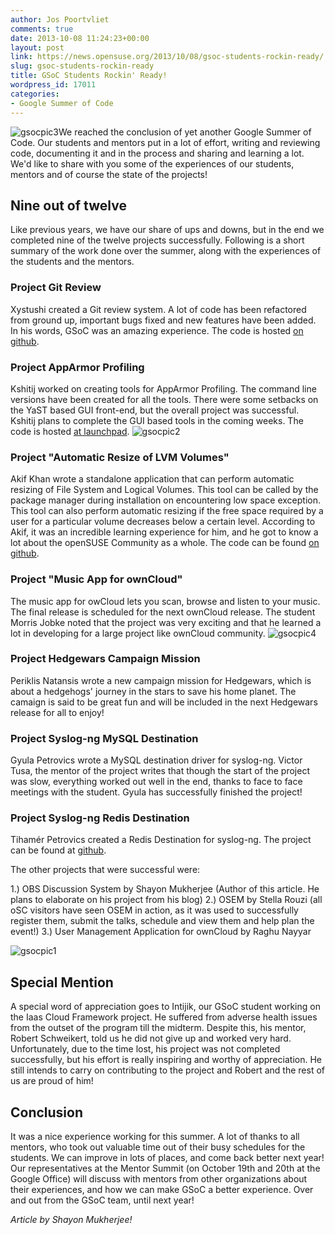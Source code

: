 ```yaml
---
author: Jos Poortvliet
comments: true
date: 2013-10-08 11:24:23+00:00
layout: post
link: https://news.opensuse.org/2013/10/08/gsoc-students-rockin-ready/
slug: gsoc-students-rockin-ready
title: GSoC Students Rockin' Ready!
wordpress_id: 17011
categories:
- Google Summer of Code
---
```


![gsocpic3](//news.opensuse.org/wp-content/uploads/2013/10/gsocpic3.jpg)We reached the conclusion of yet another Google Summer of Code. Our students and mentors put in a lot of effort, writing and reviewing code, documenting it and in the process and sharing and learning a lot. We'd like to share with you some of the experiences of our students, mentors and of course the state of the projects!<!-- more -->



## Nine out of twelve


Like previous years, we have our share of ups and downs, but in the end we completed nine of the twelve projects successfully. Following is a short summary of the work done over the summer, along with the experiences of the students and the mentors.



### Project Git Review


Xystushi created a Git review system. A lot of code has been refactored from ground up, important bugs fixed and new features have been added. In his words, GSoC was an amazing experience. The code is hosted [on github](https://github.com/b4mboo/git-review).



### Project AppArmor Profiling


Kshitij worked on creating tools for AppArmor Profiling. The command line versions have been created for all the tools. There were some setbacks on the YaST based GUI front-end, but the overall project was successful. Kshitij plans to complete the GUI based tools in the coming weeks. The code is hosted [at launchpad](https://launchpad.net/apparmor-profile-tools).
 ![gsocpic2](//news.opensuse.org/wp-content/uploads/2013/10/gsocpic2.png)



### Project "Automatic Resize of LVM Volumes"


Akif Khan wrote a standalone application that can perform automatic resizing of File System and Logical Volumes. This tool can be called by the package manager during installation on encountering low space exception. This tool can also perform automatic resizing if the free space required by a user for a particular volume decreases below a certain level. According to Akif, it was an incredible learning experience for him, and he got to know a lot about the openSUSE Community as a whole.
The code can be found [on github](https://github.com/akifkhan/SizeDog).



### Project "Music App for ownCloud"


The music app for owCloud lets you scan, browse and listen to your music. The final release is scheduled for the next ownCloud release.  The student Morris Jobke noted that the project was very exciting and that he learned a lot in developing for a large project like ownCloud community.
![gsocpic4](//news.opensuse.org/wp-content/uploads/2013/10/gsocpic4.png)


### Project Hedgewars Campaign Mission


Periklis Natansis wrote a new campaign mission for Hedgewars, which is about a hedgehogs' journey in the stars to save his home planet. The camaign is said to be great fun and will be included in the next Hedgewars release for all to enjoy!



### Project Syslog-ng MySQL Destination


Gyula Petrovics wrote a MySQL destination driver for syslog-ng. Victor Tusa, the mentor of the project writes that though the start of the project was slow, everything worked out well in the end, thanks to face to face meetings with the student. Gyula has successfully finished the project!



### Project Syslog-ng Redis Destination


Tihamér Petrovics created a Redis Destination for syslog-ng. The project can be found at [github](https://github.com/ptichy/syslog-ng-3.4).


The other projects that were successful were:



1.) OBS Discussion System by Shayon Mukherjee (Author of this article. He plans to elaborate on his project from his blog)
2.) OSEM by Stella Rouzi (all oSC visitors have seen OSEM in action, as it was used to successfully register them, submit the talks, schedule and view them and help plan the event!)
3.) User Management Application for ownCloud by Raghu Nayyar


![gsocpic1](//news.opensuse.org/wp-content/uploads/2013/10/gsocpic1.png)


## Special Mention


A special word of appreciation goes to Intijik, our GSoC student working on the Iaas Cloud Framework project. He suffered from adverse health issues from the outset of the program till the midterm. Despite this, his mentor, Robert Schweikert, told us he did not give up and worked very hard. Unfortunately, due to the time lost, his project was not completed successfully, but his effort is really inspiring and worthy of appreciation. He still intends to carry on contributing to the project and Robert and the rest of us are proud of him!



## Conclusion


It was a nice experience working for this summer. A lot of thanks to all mentors, who took out valuable time out of their busy schedules for the students. We can improve in lots of places, and come back better next year! Our representatives at the Mentor Summit (on October 19th and 20th at the Google Office) will discuss with mentors from other organizations about their experiences, and how we can make GSoC a better experience.
Over and out from the GSoC team, until next year!

_Article by Shayon Mukherjee!_
